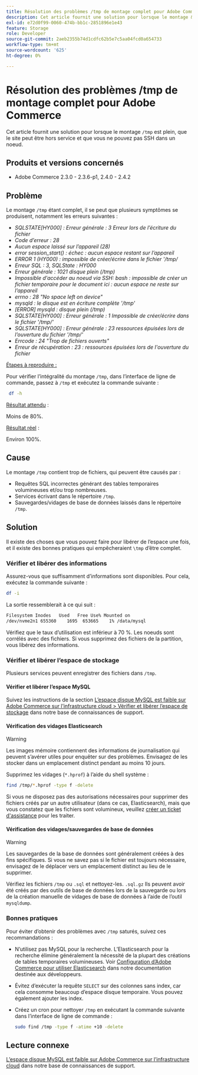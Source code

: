 ```yaml
---
title: Résolution des problèmes /tmp de montage complet pour Adobe Commerce
description: Cet article fournit une solution pour lorsque le montage &grave;/tmp&grave; est plein, que le site peut être hors service et que vous ne pouvez pas SSH dans un noeud.
exl-id: e72d0f99-0060-474b-bb1c-2851896e1e43
feature: Storage
role: Developer
source-git-commit: 2aeb2355b74d1cdfc62b5e7c5aa04fcd0a654733
workflow-type: tm+mt
source-wordcount: '625'
ht-degree: 0%

---
```


# Résolution des problèmes /tmp de montage complet pour Adobe Commerce

Cet article fournit une solution pour lorsque le montage `/tmp` est plein, que le site peut être hors service et que vous ne pouvez pas SSH dans un noeud.

## Produits et versions concernés

* Adobe Commerce 2.3.0 - 2.3.6-p1, 2.4.0 - 2.4.2

## Problème

Le montage `/tmp` étant complet, il se peut que plusieurs symptômes se produisent, notamment les erreurs suivantes :

* *SQLSTATE[HY000] : Erreur générale : 3 Erreur lors de l’écriture du fichier*
* *Code d’erreur : 28*
* *Aucun espace laissé sur l’appareil (28)*
* *error session_start() : échec : aucun espace restant sur l’appareil*
* *ERROR 1 (HY000) : impossible de créer/écrire dans le fichier &#39;/tmp/*
* *Erreur SQL : 3, SQLState : HY000*
* *Erreur générale : 1021 disque plein (/tmp)*
* *Impossible d&#39;accéder au noeud via SSH:*
  *bash : impossible de créer un fichier temporaire pour le document ici : aucun espace ne reste sur l’appareil*
* *errno : 28 &quot;No space left on device&quot;*
* *mysqld : le disque est en écriture complète &#39;/tmp&#39;*
* *[ERROR] mysqld : disque plein (/tmp)*
* *SQLSTATE[HY000] : Erreur générale : 1 Impossible de créer/écrire dans le fichier &#39;/tmp/&#39;*
* *SQLSTATE[HY000] : Erreur générale : 23 ressources épuisées lors de l’ouverture du fichier &#39;/tmp/&#39;*
* *Errcode : 24 &quot;Trop de fichiers ouverts&quot;*
* *Erreur de récupération : 23 : ressources épuisées lors de l&#39;ouverture du fichier*


<u>Étapes à reproduire :</u>

Pour vérifier l’intégralité du montage `/tmp`, dans l’interface de ligne de commande, passez à `/tmp` et exécutez la commande suivante :

```bash
 df -h
```

<u>Résultat attendu</u> :

Moins de 80%.

<u>Résultat réel</u> :

Environ 100%.

## Cause

Le montage `/tmp` contient trop de fichiers, qui peuvent être causés par :

* Requêtes SQL incorrectes générant des tables temporaires volumineuses et/ou trop nombreuses.
* Services écrivant dans le répertoire `/tmp`.
* Sauvegardes/vidages de base de données laissés dans le répertoire `/tmp`.

## Solution

Il existe des choses que vous pouvez faire pour libérer de l’espace une fois, et il existe des bonnes pratiques qui empêcheraient `\tmp` d’être complet.

### Vérifier et libérer des informations

Assurez-vous que suffisamment d’informations sont disponibles. Pour cela, exécutez la commande suivante :

```bash
df -i
```

La sortie ressemblerait à ce qui suit :

```bash
Filesystem Inodes   Used   Free Use% Mounted on
/dev/nvme2n1 655360    1695  653665    1% /data/mysql
```

Vérifiez que le taux d’utilisation est inférieur à 70 %. Les noeuds sont corrélés avec des fichiers. Si vous supprimez des fichiers de la partition, vous libérez des informations.

### Vérifier et libérer l’espace de stockage

Plusieurs services peuvent enregistrer des fichiers dans `/tmp`.

#### Vérifier et libérer l’espace MySQL

Suivez les instructions de la section [L’espace disque MySQL est faible sur Adobe Commerce sur l’infrastructure cloud > Vérifier et libérer l’espace de stockage](/help/troubleshooting/database/mysql-disk-space-is-low-on-magento-commerce-cloud.md#check_and_free) dans notre base de connaissances de support.

#### Vérification des vidages Elasticsearch

>[!WARNING]
>
>Les images mémoire contiennent des informations de journalisation qui peuvent s’avérer utiles pour enquêter sur des problèmes. Envisagez de les stocker dans un emplacement distinct pendant au moins 10 jours.

Supprimez les vidages (`*.hprof`) à l’aide du shell système :

```bash
find /tmp/*.hprof -type f -delete
```

Si vous ne disposez pas des autorisations nécessaires pour supprimer des fichiers créés par un autre utilisateur (dans ce cas, Elasticsearch), mais que vous constatez que les fichiers sont volumineux, veuillez [créer un ticket d&#39;assistance](/help/help-center-guide/help-center/magento-help-center-user-guide.md#submit-ticket) pour les traiter.

#### Vérification des vidages/sauvegardes de base de données

>[!WARNING]
>
>Les sauvegardes de la base de données sont généralement créées à des fins spécifiques. Si vous ne savez pas si le fichier est toujours nécessaire, envisagez de le déplacer vers un emplacement distinct au lieu de le supprimer.

Vérifiez les fichiers `/tmp` ou `.sql` et nettoyez-les. `.sql.gz` Ils peuvent avoir été créés par des outils de base de données lors de la sauvegarde ou lors de la création manuelle de vidages de base de données à l’aide de l’outil `mysqldump`.

### Bonnes pratiques

Pour éviter d’obtenir des problèmes avec `/tmp` saturés, suivez ces recommandations :

* N’utilisez pas MySQL pour la recherche. L’Elasticsearch pour la recherche élimine généralement la nécessité de la plupart des créations de tables temporaires volumineuses. Voir [Configuration d’Adobe Commerce pour utiliser Elasticsearch](https://experienceleague.adobe.com/en/docs/commerce-operations/configuration-guide/search/configure-search-engine) dans notre documentation destinée aux développeurs.
* Évitez d’exécuter la requête `SELECT` sur des colonnes sans index, car cela consomme beaucoup d’espace disque temporaire. Vous pouvez également ajouter les index.
* Créez un cron pour nettoyer `/tmp` en exécutant la commande suivante dans l’interface de ligne de commande :

  ```bash
  sudo find /tmp -type f -atime +10 -delete
  ```

## Lecture connexe

[L’espace disque MySQL est faible sur Adobe Commerce sur l’infrastructure cloud](/help/troubleshooting/database/mysql-disk-space-is-low-on-magento-commerce-cloud.md) dans notre base de connaissances de support.
